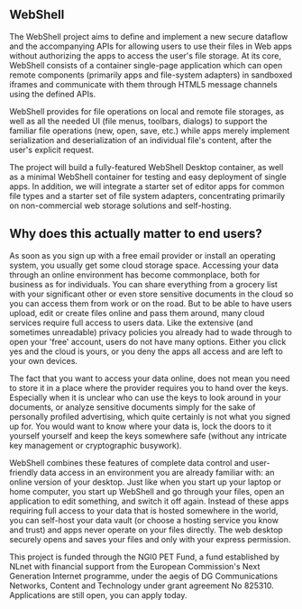 ## WebShell

The WebShell project aims to define and implement a new secure dataflow and the accompanying APIs for allowing users to use their files in Web apps without authorizing the apps to access the user's file storage. At its core, WebShell consists of a container single-page application which can open remote components (primarily apps and file-system adapters) in sandboxed iframes and communicate with them through HTML5 message channels using the defined APIs. 

WebShell provides for file operations on local and remote file storages,  as well as all the needed UI (file menus, toolbars, dialogs) to support the familiar file operations (new, open, save, etc.) while apps merely implement serialization and deserialization of an individual file's content, after the user's explicit request. 

The project will build a fully-featured WebShell Desktop container, as well as a minimal WebShell container for testing and easy deployment of single apps. In addition, we will integrate a starter set of editor apps for common file types and a starter set of file system adapters, concentrating primarily on non-commercial web storage solutions and self-hosting.


## Why does this actually matter to end users?

As soon as you sign up with a free email provider or install an operating system, you usually get some cloud storage space. Accessing your data through an online environment has become commonplace, both for business as for individuals. You can share everything from a grocery list with your significant other or even store sensitive documents in the cloud so you can access them from work or on the road. But to be able to have users upload, edit or create files online and pass them around, many cloud services require full access to users data. Like the extensive (and sometimes unreadable) privacy policies you already had to wade through to open your 'free' account, users do not have many options. Either you click yes and the cloud is yours, or you deny the apps all access and are left to your own devices.

The fact that you want to access your data online, does not mean you need to store it in a place where the provider requires you to hand over the keys. Especially when it is unclear who can use the keys to look around in your documents, or analyze sensitive documents simply for the sake of personally profiled advertising, which quite certainly is not what you signed up for. You would want to know where your data is, lock the doors to it yourself yourself and keep the keys somewhere safe (without any intricate key management or cryptographic busywork).

WebShell combines these features of complete data control and user-friendly data access in an environment you are already familiar with: an online version of your desktop. Just like when you start up your laptop or home computer, you start up WebShell and go through your files, open an application to edit something, and switch it off again. Instead of these apps requiring full access to your data that is hosted somewhere in the world, you can self-host your data vault (or choose a hosting service you know and trust) and apps never operate on your files directly. The web desktop securely opens and saves your files and only with your express permission.

This project is funded through the NGI0 PET Fund, a fund established by NLnet with financial support from the European Commission's Next Generation Internet programme, under the aegis of DG Communications Networks, Content and Technology under grant agreement No 825310. Applications are still open, you can apply today.
